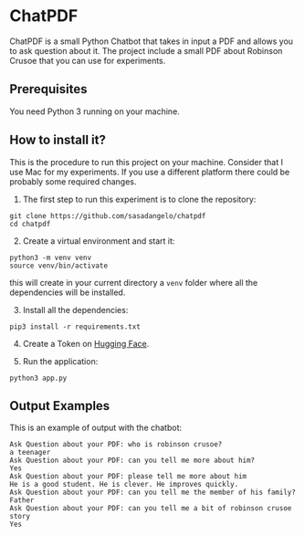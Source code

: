 # ChatPDF

ChatPDF is a small Python Chatbot that takes in input a PDF and allows you to ask question about it. The project include a small PDF about Robinson Crusoe that you can use for experiments.

## Prerequisites

You need Python 3 running on your machine.

## How to install it?

This is the procedure to run this project on your machine. Consider that I use Mac for my experiments. If you use a different platform there could be probably some required changes.

1. The first step to run this experiment is to clone the repository:
```
git clone https://github.com/sasadangelo/chatpdf
cd chatpdf
```

2. Create a virtual environment and start it:
```
python3 -m venv venv
source venv/bin/activate
```

this will create in your current directory a ```venv``` folder where all the dependencies will be installed.

3. Install all the dependencies:
```
pip3 install -r requirements.txt
```

4. Create a Token on [Hugging Face](https://huggingface.co/).

4.  Run the application:
```
python3 app.py
```

## Output Examples

This is an example of output with the chatbot:
```
Ask Question about your PDF: who is robinson crusoe?
a teenager
Ask Question about your PDF: can you tell me more about him?
Yes
Ask Question about your PDF: please tell me more about him
He is a good student. He is clever. He improves quickly.
Ask Question about your PDF: can you tell me the member of his family?
Father
Ask Question about your PDF: can you tell me a bit of robinson crusoe story
Yes
```
